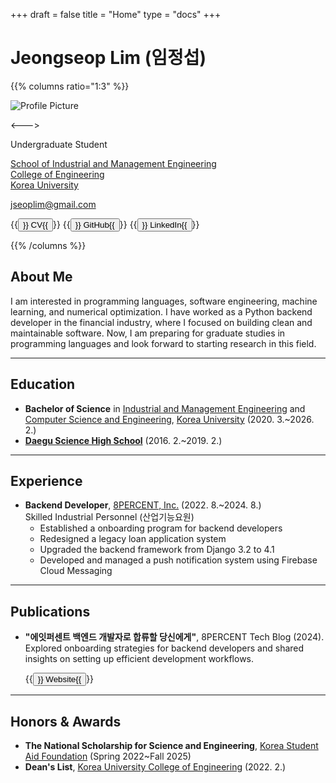 +++
draft = false
title = "Home"
type = "docs"
+++

# Jeongseop Lim (임정섭)

{{% columns ratio="1:3" %}} <!-- begin columns block -->

![Profile Picture](/images/profile.jpg)

<---> <!-- magic separator, between columns -->

Undergraduate Student  

[School of Industrial and Management Engineering](https://ie.korea.ac.kr/ie/index.do)  
[College of Engineering](https://eng.korea.ac.kr/main/main.html)  
[Korea University](https://www.korea.ac.kr/sites/ko/index.do)  

<i class="fas fa-envelope"></i> <jseoplim@gmail.com>

{{<button href="/pdf/cv.pdf" target="_blank" rel="noopener noreferrer">}}<i class="fas fa-file-pdf" style="color: #FD0E02; font-size: 1.2em;"></i> CV{{</button>}} {{<button href="https://github.com/jseop-lim" target="_blank" rel="noopener noreferrer">}}<i class="fab fa-github" style="color: #1A1F25; font-size: 1.2em;"></i> GitHub{{</button>}} {{<button href="https://www.linkedin.com/in/jseop-lim" target="_blank" rel="noopener noreferrer">}}<i class="fab fa-linkedin" style="color: #0B66C2; font-size: 1.2em;"></i> LinkedIn{{</button>}}

<!-- <a href="/pdf/cv.pdf" target="_blank" rel="noopener noreferrer" style="text-decoration: none;">
  <i class="fas fa-file-pdf" style="color: #FD0E02; font-size: 1.2em;"></i> CV
</a>
<a href="https://github.com/jseop-lim" target="_blank" rel="noopener noreferrer" style="text-decoration: none; margin-left: 10px;">
  <i class="fab fa-github" style="color: #1A1F25; font-size: 1.2em;"></i> GitHub
</a>
<a href="https://www.linkedin.com/in/jseop-lim" target="_blank" rel="noopener noreferrer" style="text-decoration: none; margin-left: 10px;">
  <i class="fab fa-linkedin" style="color: #0B66C2; font-size: 1.2em;"></i> LinkedIn
</a> -->

{{% /columns %}}

## About Me

I am interested in programming languages, software engineering, machine learning, and numerical optimization. I have worked as a Python backend developer in the financial industry, where I focused on building clean and maintainable software. Now, I am preparing for graduate studies in programming languages and look forward to starting research in this field.

---

## Education

- **Bachelor of Science** in [Industrial and Management Engineering](https://ie.korea.ac.kr/ie/index.do) and [Computer Science and Engineering](https://cs.korea.ac.kr/cs/index.do), [Korea University](https://www.korea.ac.kr/sites/ko/index.do) (2020. 3.~2026. 2.)
- **[Daegu Science High School](https://dshs.dge.hs.kr/dshsh/main.do)** (2016. 2.~2019. 2.)

---

## Experience

- **Backend Developer**, [8PERCENT, Inc.](https://8percent.kr/) (2022. 8.~2024. 8.)  
  Skilled Industrial Personnel (산업기능요원)
  - Established a onboarding program for backend developers
  - Redesigned a legacy loan application system
  - Upgraded the backend framework from Django 3.2 to 4.1
  - Developed and managed a push notification system using Firebase Cloud Messaging

---

## Publications

- **"에잇퍼센트 백엔드 개발자로 합류할 당신에게"**, 8PERCENT Tech Blog (2024).  
  Explored onboarding strategies for backend developers and shared insights on setting up efficient development workflows.
  
  {{<button href="https://8percent.github.io/2024-07-14/%EB%B0%B1%EC%97%94%EB%93%9C-%EC%98%A8%EB%B3%B4%EB%94%A9-%EC%88%98%EB%A6%BD/" target="_blank" rel="noopener noreferrer">}}<i class="fas fa-globe"></i> Website{{</button>}}

---

## Honors & Awards

- **The National Scholarship for Science and Engineering**, [Korea Student Aid Foundation](https://www.kosaf.go.kr/ko/main.do) (Spring 2022~Fall 2025)
- **Dean's List**, [Korea University College of Engineering](https://eng.korea.ac.kr/main/main.html) (2022. 2.)
